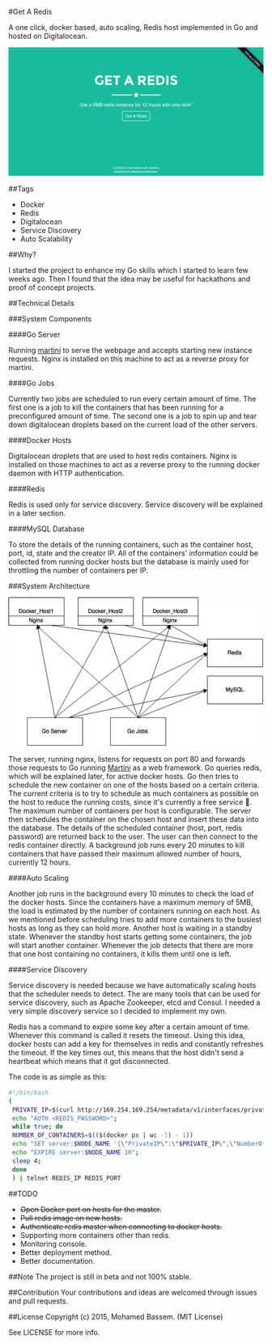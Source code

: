 #Get A Redis

A one click, docker based, auto scaling, Redis host implemented in Go and hosted on Digitalocean.

![Homepage](https://raw.githubusercontent.com/MohamedBassem/getaredis/master/imgs/GetARedisHomePage.png)

##Tags

- Docker
- Redis
- Digitalocean
- Service Discovery
- Auto Scalability

##Why?

I started the project to enhance my Go skills which I started to learn few weeks ago. Then I found that the idea may be useful for hackathons and proof of concept projects.

##Technical Details

###System Components

####Go Server

Running [martini](https://github.com/go-martini/martini) to serve the webpage and accepts starting new instance requests. Nginx is installed on this machine to act as a reverse proxy for martini.

####Go Jobs

Currently two jobs are scheduled to run every certain amount of time. The first one is a job to kill the containers that has been running for a preconfigured amount of time. The second one is a job to spin up and tear down digitalocean droplets based on the current load of the other servers.

####Docker Hosts

Digitalocean droplets that are used to host redis containers. Nginx is installed on those machines to act as a reverse proxy to the running docker daemon with HTTP authentication.

####Redis

Redis is used only for service discovery. Service discovery will be explained in a later section.

####MySQL Database

To store the details of the running containers, such as the container host, port, id, state and the creator IP. All of the containers' information could be collected from running docker hosts but the database is mainly used for throttling the number of containers per IP.

###System Architecture

![System Architecture](https://raw.githubusercontent.com/MohamedBassem/getaredis/master/imgs/SystemArchitecture.png)

The server, running nginx, listens for requests on port 80 and forwards those requests to Go running [Martini](https://github.com/go-martini/martini) as a web framework. Go queries redis, which will be explained later, for active docker hosts. Go then tries to schedule the new container on one of the hosts based on a certain criteria. The current criteria is to try to schedule as much containers as possible on the host to reduce the running costs, since it's currently a free service :grimacing:. The maximum number of containers per host is configurable. The server then schedules the container on the chosen host and insert these data into the database. The details of the scheduled container (host, port, redis password) are returned back to the user. The user can then connect to the redis container directly. A background job runs every 20 minutes to kill containers that have passed their maximum allowed number of hours, currently 12 hours.

####Auto Scaling

Another job runs in the background every 10 minutes to check the load of the docker hosts. Since the containers have a maximum memory of 5MB, the load is estimated by the number of containers running on each host. As we mentioned before scheduling tries to add more containers to the busiest hosts as long as they can hold more. Another host is waiting in a standby state. Whenever the standby host starts getting some containers, the job will start another container. Whenever the job detects that there are more that one host containing no containers, it kills them until one is left.

####Service Discovery

Service discovery is needed because we have automatically scaling hosts that the scheduler needs to detect. The are many tools that can be used for service discovery, such as Apache Zookeeper, etcd and Consul. I needed a very simple discovery service so I decided to implement my own.

Redis has a command to expire some key after a certain amount of time. Whenever this command is called it resets the timeout. Using this idea, docker hosts can add a key for themselves in redis and constantly refreshes the timeout. If the key times out, this means that the host didn't send a heartbeat which means that it got disconnected.

The code is as simple as this:
```bash
#!/bin/bash
(
 PRIVATE_IP=$(curl http://169.254.169.254/metadata/v1/interfaces/private/0/ipv4/address)
 echo "AUTH <REDIS_PASSWORD>";
 while true; do
 NUMBER_OF_CONTAINERS=$(($(docker ps | wc -l) - 1))
 echo "SET server:$NODE_NAME '{\"PrivateIP\":\"$PRIVATE_IP\",\"NumberOfContainers\":$NUMBER_OF_CONTAINERS}'";
 echo "EXPIRE server:$NODE_NAME 10";
 sleep 4;
 done
 ) | telnet REDIS_IP REDIS_PORT
```

##TODO
- ~~Open Docker port on hosts for the master.~~
- ~~Pull redis image on new hosts.~~
- ~~Authenticate redis master when connecting to docker hosts.~~
- Supporting more containers other than redis.
- Monitoring console.
- Better deployment method.
- Better documentation.

##Note
The project is still in beta and not 100% stable.

##Contribution
Your contributions and ideas are welcomed through issues and pull requests.

##License
Copyright (c) 2015, Mohamed Bassem. (MIT License)

See LICENSE for more info.

